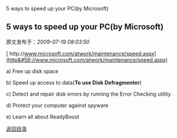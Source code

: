 5 ways to speed up your PC(by Microsoft)
## 5 ways to speed up your PC(by Microsoft)

 原文发布于：*2009-07-19 08:03:50*

 

[
http&#58;//www.microsoft.com/atwork/maintenance/speed.aspx](http&#58;//www.microsoft.com/atwork/maintenance/speed.aspx)

a) Free up disk space

b) Speed up access to data(**To use Disk
Defragmenter**)

c) Detect and repair disk errors by running the Error Checking
utility

d) Protect your computer against spyware

e) Learn all about ReadyBoost

[返回目录](index.html)
